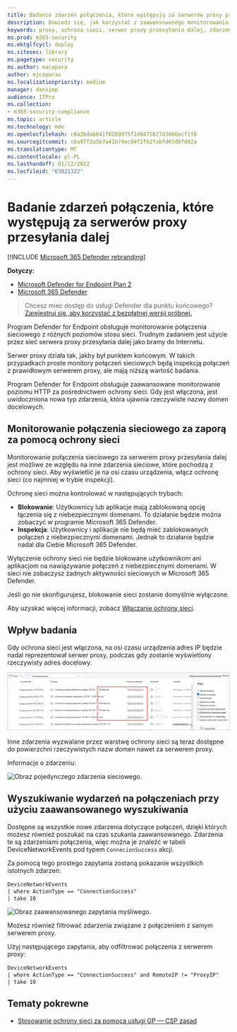 ```yaml
---
title: Badanie zdarzeń połączenia, które występują za serwerów proxy przesyłania dalej
description: Dowiedz się, jak korzystać z zaawansowanego monitorowania poziomu HTTP za pomocą ochrony sieci w programie Microsoft Defender for Endpoint, który pokazuje rzeczywisty obiekt docelowy, a nie serwer proxy.
keywords: proxy, ochrona sieci, serwer proxy przesyłania dalej, zdarzenia sieciowe, inspekcja, blokowanie, nazwy domen, domena
ms.prod: m365-security
ms.mktglfcycl: deploy
ms.sitesec: library
ms.pagetype: security
ms.author: macapara
author: mjcaparas
ms.localizationpriority: medium
manager: dansimp
audience: ITPro
ms.collection:
- m365-security-compliance
ms.topic: article
ms.technology: mde
ms.openlocfilehash: c0a2bdab641f0289975f1d8475627d3066ecf1f8
ms.sourcegitcommit: c6a97f2a5b7a41b74ec84f2f62fabfd65d8fd92a
ms.translationtype: MT
ms.contentlocale: pl-PL
ms.lasthandoff: 01/12/2022
ms.locfileid: "63021322"
---
```

# <a name="investigate-connection-events-that-occur-behind-forward-proxies"></a>Badanie zdarzeń połączenia, które występują za serwerów proxy przesyłania dalej

[!INCLUDE [Microsoft 365 Defender rebranding](../../includes/microsoft-defender.md)]

**Dotyczy:**
- [Microsoft Defender for Endpoint Plan 2](https://go.microsoft.com/fwlink/p/?linkid=2154037)
- [Microsoft 365 Defender](https://go.microsoft.com/fwlink/?linkid=2118804)

> Chcesz mieć dostęp do usługi Defender dla punktu końcowego? [Zarejestruj się, aby korzystać z bezpłatnej wersji próbnej.](https://signup.microsoft.com/create-account/signup?products=7f379fee-c4f9-4278-b0a1-e4c8c2fcdf7e&ru=https://aka.ms/MDEp2OpenTrial?ocid=docs-wdatp-investigatemachines-abovefoldlink)

Program Defender for Endpoint obsługuje monitorowanie połączenia sieciowego z różnych poziomów stosu sieci. Trudnym zadaniem jest użycie przez sieć serwera proxy przesyłania dalej jako bramy do Internetu.

Serwer proxy działa tak, jakby był punktem końcowym. W takich przypadkach proste monitory połączeń sieciowych będą inspekcją połączeń z prawidłowym serwerem proxy, ale mają niższą wartość badania.

Program Defender for Endpoint obsługuje zaawansowane monitorowanie poziomu HTTP za pośrednictwem ochrony sieci. Gdy jest włączona, jest uwidoczniona nowa typ zdarzenia, która ujawnia rzeczywiste nazwy domen docelowych.

## <a name="use-network-protection-to-monitor-network-connection-behind-a-firewall"></a>Monitorowanie połączenia sieciowego za zaporą za pomocą ochrony sieci

Monitorowanie połączenia sieciowego za serwerem proxy przesyłania dalej jest możliwe ze względu na inne zdarzenia sieciowe, które pochodzą z ochrony sieci. Aby wyświetlić je na osi czasu urządzenia, włącz ochronę sieci (co najmniej w trybie inspekcji).

Ochronę sieci można kontrolować w następujących trybach:

- **Blokowanie**: Użytkownicy lub aplikacje mają zablokowaną opcję łączenia się z niebezpiecznymi domenami. To działanie będzie można zobaczyć w programie Microsoft 365 Defender.
- **Inspekcja**: Użytkownicy i aplikacje nie będą mieć zablokowanych połączeń z niebezpiecznymi domenami. Jednak to działanie będzie nadal dla Ciebie Microsoft 365 Defender.


Wyłączenie ochrony sieci nie będzie blokowane użytkownikom ani aplikacjom na nawiązywanie połączeń z niebezpiecznymi domenami. W sieci nie zobaczysz żadnych aktywności sieciowych w Microsoft 365 Defender.

Jeśli go nie skonfigurujesz, blokowanie sieci zostanie domyślnie wyłączone.

Aby uzyskać więcej informacji, zobacz [Włączanie ochrony sieci](enable-network-protection.md).

## <a name="investigation-impact"></a>Wpływ badania

Gdy ochrona sieci jest włączona, na osi czasu urządzenia adres IP będzie nadal reprezentował serwer proxy, podczas gdy zostanie wyświetlony rzeczywisty adres docelowy.

![Obraz zdarzeń sieciowych na osi czasu urządzenia.](images/atp-proxy-investigation.png)

Inne zdarzenia wyzwalane przez warstwę ochrony sieci są teraz dostępne do powierzchni rzeczywistych nazw domen nawet za serwerem proxy.

Informacje o zdarzeniu:

![Obraz pojedynczego zdarzenia sieciowego.](images/atp-proxy-investigation-event.png)

## <a name="hunt-for-connection-events-using-advanced-hunting"></a>Wyszukiwanie wydarzeń na połączeniach przy użyciu zaawansowanego wyszukiwania

Dostępne są wszystkie nowe zdarzenia dotyczące połączeń, dzięki których możesz również poszukać na czas szukania zaawansowanego. Zdarzenia te są zdarzeniami połączenia, więc można je znaleźć w tabeli DeviceNetworkEvents pod typem `ConnecionSuccess` akcji.

Za pomocą tego prostego zapytania zostaną pokazanie wszystkich istotnych zdarzeń:

```console
DeviceNetworkEvents
| where ActionType == "ConnectionSuccess"
| take 10
```

![Obraz zaawansowanego zapytania myśliwego.](images/atp-proxy-investigation-ah.png)

Możesz również filtrować zdarzenia związane z połączeniem z samym serwerem proxy.

Użyj następującego zapytania, aby odfiltrować połączenia z serwerem proxy:

```console
DeviceNetworkEvents
| where ActionType == "ConnectionSuccess" and RemoteIP != "ProxyIP"
| take 10
```

## <a name="related-topics"></a>Tematy pokrewne

- [Stosowanie ochrony sieci za pomocą usługi GP — CSP zasad](/windows/client-management/mdm/policy-csp-defender#defender-enablenetworkprotection)
